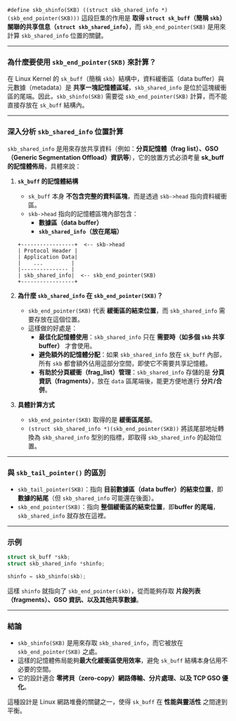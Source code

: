 `#define skb_shinfo(SKB) ((struct skb_shared_info *)(skb_end_pointer(SKB)))` 這段巨集的作用是 **取得 `struct sk_buff`（簡稱 `skb`）關聯的共享信息（`struct skb_shared_info`）**，而 `skb_end_pointer(SKB)` 是用來計算 `skb_shared_info` 位置的關鍵。

---

### **為什麼要使用 `skb_end_pointer(SKB)` 來計算？**

在 Linux Kernel 的 `sk_buff`（簡稱 `skb`）結構中，資料緩衝區（data buffer）與元數據（metadata）是 **共享一塊記憶體區域**，`skb_shared_info` 是位於這塊緩衝區的尾端。因此，`skb_shinfo(SKB)` 需要從 `skb_end_pointer(SKB)` 計算，而不能直接存放在 `sk_buff` 結構內。

---

### **深入分析 `skb_shared_info` 位置計算**

`skb_shared_info` 是用來存放共享資料（例如：**分頁記憶體（frag list）、GSO（Generic Segmentation Offload）資訊等**），它的放置方式必須考量 **sk_buff 的記憶體佈局**，具體來說：

1. **`sk_buff` 的記憶體結構**
    
    - `sk_buff` 本身 **不包含完整的資料區塊**，而是透過 `skb->head` 指向資料緩衝區。
    - `skb->head` 指向的記憶體區塊內部包含：
        - **數據區（data buffer）**
        - **`skb_shared_info`（放在尾端）**
    
    ```
    +-----------------+  <-- skb->head
    | Protocol Header |
    | Application Data|
    |    ...         |
    |--------------- |
    | skb_shared_info|  <-- skb_end_pointer(SKB)
    +-----------------+
    ```
    
2. **為什麼 `skb_shared_info` 在 `skb_end_pointer(SKB)`？**
    
    - `skb_end_pointer(SKB)` 代表 **緩衝區的結束位置**，而 `skb_shared_info` 需要存放在這個位置。
    - 這樣做的好處是：
        - **最佳化記憶體使用**：`skb_shared_info` 只在 **需要時（如多個 `skb` 共享 buffer）** 才會使用。
        - **避免額外的記憶體分配**：如果 `skb_shared_info` 放在 `sk_buff` 內部，所有 `skb` 都會額外佔用這部分空間，即使它不需要共享記憶體。
        - **有助於分頁緩衝（frag_list）管理**：`skb_shared_info` 存儲的是 **分頁資訊（fragments）**，放在 `data` 區尾端後，能更方便地進行 **分片/合併**。
3. **具體計算方式**
    
    - `skb_end_pointer(SKB)` 取得的是 **緩衝區尾部**。
    - `(struct skb_shared_info *)(skb_end_pointer(SKB))` 將該尾部地址轉換為 `skb_shared_info` 型別的指標，即取得 `skb_shared_info` 的起始位置。

---

### **與 `skb_tail_pointer()` 的區別**

- `skb_tail_pointer(SKB)`：指向 **目前數據區（data buffer）的結束位置**，即**數據的結尾**（但 `skb_shared_info` 可能還在後面）。
- `skb_end_pointer(SKB)`：指向 **整個緩衝區的結束位置**，即**buffer 的尾端**，`skb_shared_info` 就存放在這裡。

---

### **示例**

```c
struct sk_buff *skb;
struct skb_shared_info *shinfo;

shinfo = skb_shinfo(skb);
```

這樣 `shinfo` 就指向了 `skb_end_pointer(skb)`，從而能夠存取 **片段列表（fragments）、GSO 資訊、以及其他共享數據**。

---

### **結論**

- `skb_shinfo(SKB)` 是用來存取 `skb_shared_info`，而它被放在 `skb_end_pointer(SKB)` 之處。
- 這樣的記憶體佈局能夠**最大化緩衝區使用效率**，避免 `sk_buff` 結構本身佔用不必要的空間。
- 它的設計適合 **零拷貝（zero-copy）網路傳輸、分片處理、以及 TCP GSO 優化**。

這種設計是 Linux 網路堆疊的關鍵之一，使得 `sk_buff` 在 **性能與靈活性** 之間達到平衡。